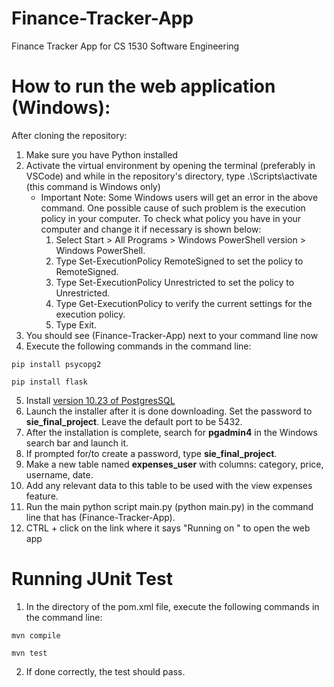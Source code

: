 # Finance-Tracker-App
Finance Tracker App for CS 1530 Software Engineering

# How to run the web application (Windows):

After cloning the repository:

1. Make sure you have Python installed
2. Activate the virtual environment by opening the terminal (preferably in VSCode) and while in the repository's directory, type .\Scripts\activate (this command is Windows only)
    * Important Note: Some Windows users will get an error in the above command. One possible cause of such problem is the execution policy in your computer. To check what policy you have in your computer and change it if necessary is shown below:
        1. Select Start > All Programs > Windows PowerShell version > Windows PowerShell.
        2. Type Set-ExecutionPolicy RemoteSigned to set the policy to RemoteSigned.
        3. Type Set-ExecutionPolicy Unrestricted to set the policy to Unrestricted.
        4. Type Get-ExecutionPolicy to verify the current settings for the execution policy.
        5. Type Exit.
3. You should see (Finance-Tracker-App) next to your command line now
4. Execute the following commands in the command line:

```pip install psycopg2```

```pip install flask```

5. Install [version 10.23 of PostgresSQL](https://www.enterprisedb.com/downloads/postgres-postgresql-downloads)
6. Launch the installer after it is done downloading. Set the password to **sie_final_project**. Leave the default port to be 5432.
7. After the installation is complete, search for **pgadmin4** in the Windows search bar and launch it.
8. If prompted for/to create a password, type **sie_final_project**.
9. Make a new table named **expenses_user** with columns: category, price, username, date.
10. Add any relevant data to this table to be used with the view expenses feature.
11. Run the main python script main.py (python main.py) in the command line that has (Finance-Tracker-App).
12. CTRL + click on the link where it says "Running on <link>" to open the web app

# Running JUnit Test
1. In the directory of the pom.xml file, execute the following commands in the command line:

```mvn compile```

```mvn test```

2. If done correctly, the test should pass.
   


